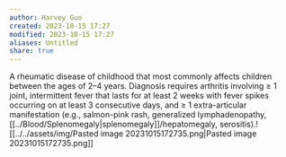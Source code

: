 ```yaml
---
author: Harvey Guo
created: 2023-10-15 17:27
modified: 2023-10-15 17:27
aliases: Untitled
share: true
---
```


A rheumatic disease of childhood that most commonly affects children between the ages of 2–4 years. Diagnosis requires arthritis involving ≥ 1 joint, intermittent fever that lasts for at least 2 weeks with fever spikes occurring on at least 3 consecutive days, and ≥ 1 extra-articular manifestation (e.g., salmon-pink rash, generalized lymphadenopathy, [[../Blood/Splenomegaly|splenomegaly]]/hepatomegaly, serositis).![[../../assets/img/Pasted image 20231015172735.png|Pasted image 20231015172735.png]]


